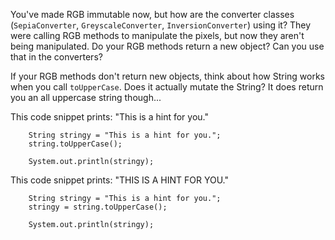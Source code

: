 You've made RGB immutable now, but how are the converter classes (`SepiaConverter`, `GreyscaleConverter`, 
`InversionConverter`) using it? They were calling RGB methods to manipulate the pixels, but now they aren't being
manipulated. Do your RGB methods return a new object? Can you use that in the converters?

If your RGB methods don't return new objects, think about how String works when you call `toUpperCase`. Does it actually
mutate the String? It does return you an all uppercase string though...

This code snippet prints: "This is a hint for you."
```
    String stringy = "This is a hint for you.";
    string.toUpperCase();

    System.out.println(stringy);
```

This code snippet prints: "THIS IS A HINT FOR YOU."
```
    String stringy = "This is a hint for you.";
    stringy = string.toUpperCase();

    System.out.println(stringy);
```

